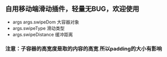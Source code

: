 ## 自用移动端滑动插件，轻量无BUG，欢迎使用

 - args args.swipeDom 大容器对象
 - args.swipeType 滑动类型
 - args.swipeDistance 缓冲距离
 

 ### 注意：子容器的高宽度是取的内容的高宽 所以padding的大小有影响